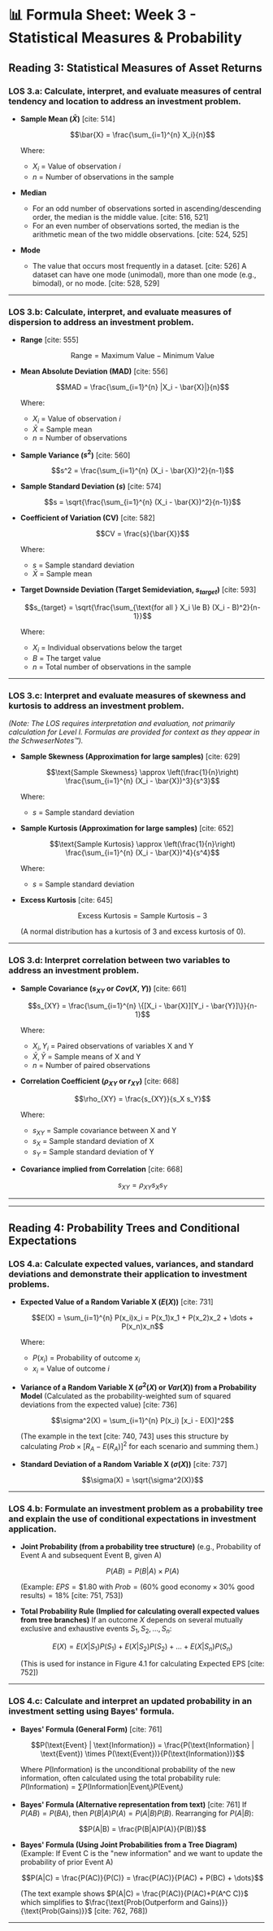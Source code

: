 # 📊 Formula Sheet: Week 3 - Statistical Measures & Probability

## Reading 3: Statistical Measures of Asset Returns

### LOS 3.a: Calculate, interpret, and evaluate measures of central tendency and location to address an investment problem.

* **Sample Mean ($\bar{X}$)** [cite: 514]
    ```math
    \bar{X} = \frac{\sum_{i=1}^{n} X_i}{n}
    ```
    Where:
    * $X_i$ = Value of observation $i$
    * $n$ = Number of observations in the sample

* **Median**
    * For an odd number of observations sorted in ascending/descending order, the median is the middle value. [cite: 516, 521]
    * For an even number of observations sorted, the median is the arithmetic mean of the two middle observations. [cite: 524, 525]

* **Mode**
    * The value that occurs most frequently in a dataset. [cite: 526] A dataset can have one mode (unimodal), more than one mode (e.g., bimodal), or no mode. [cite: 528, 529]

---

### LOS 3.b: Calculate, interpret, and evaluate measures of dispersion to address an investment problem.

* **Range** [cite: 555]
    ```math
    \text{Range} = \text{Maximum Value} - \text{Minimum Value}
    ```

* **Mean Absolute Deviation (MAD)** [cite: 556]
    ```math
    MAD = \frac{\sum_{i=1}^{n} |X_i - \bar{X}|}{n}
    ```
    Where:
    * $X_i$ = Value of observation $i$
    * $\bar{X}$ = Sample mean
    * $n$ = Number of observations

* **Sample Variance ($s^2$)** [cite: 560]
    ```math
    s^2 = \frac{\sum_{i=1}^{n} (X_i - \bar{X})^2}{n-1}
    ```

* **Sample Standard Deviation ($s$)** [cite: 574]
    ```math
    s = \sqrt{\frac{\sum_{i=1}^{n} (X_i - \bar{X})^2}{n-1}}
    ```

* **Coefficient of Variation (CV)** [cite: 582]
    ```math
    CV = \frac{s}{\bar{X}}
    ```
    Where:
    * $s$ = Sample standard deviation
    * $\bar{X}$ = Sample mean

* **Target Downside Deviation (Target Semideviation, $s_{target}$)** [cite: 593]
    ```math
    s_{target} = \sqrt{\frac{\sum_{\text{for all } X_i \le B} (X_i - B)^2}{n-1}}
    ```
    Where:
    * $X_i$ = Individual observations below the target
    * $B$ = The target value
    * $n$ = Total number of observations in the sample

---

### LOS 3.c: Interpret and evaluate measures of skewness and kurtosis to address an investment problem.

*(Note: The LOS requires interpretation and evaluation, not primarily calculation for Level I. Formulas are provided for context as they appear in the SchweserNotes™).*

* **Sample Skewness (Approximation for large samples)** [cite: 629]
    ```math
    \text{Sample Skewness} \approx \left(\frac{1}{n}\right) \frac{\sum_{i=1}^{n} (X_i - \bar{X})^3}{s^3}
    ```
    Where:
    * $s$ = Sample standard deviation

* **Sample Kurtosis (Approximation for large samples)** [cite: 652]
    ```math
    \text{Sample Kurtosis} \approx \left(\frac{1}{n}\right) \frac{\sum_{i=1}^{n} (X_i - \bar{X})^4}{s^4}
    ```
    Where:
    * $s$ = Sample standard deviation

* **Excess Kurtosis** [cite: 645]
    ```math
    \text{Excess Kurtosis} = \text{Sample Kurtosis} - 3
    ```
    (A normal distribution has a kurtosis of 3 and excess kurtosis of 0).

---

### LOS 3.d: Interpret correlation between two variables to address an investment problem.

* **Sample Covariance ($s_{XY}$ or $Cov(X,Y)$)** [cite: 661]
    ```math
    s_{XY} = \frac{\sum_{i=1}^{n} \{[X_i - \bar{X}][Y_i - \bar{Y}]\}}{n-1}
    ```
    Where:
    * $X_i, Y_i$ = Paired observations of variables X and Y
    * $\bar{X}, \bar{Y}$ = Sample means of X and Y
    * $n$ = Number of paired observations

* **Correlation Coefficient ($\rho_{XY}$ or $r_{XY}$)** [cite: 668]
    ```math
    \rho_{XY} = \frac{s_{XY}}{s_X s_Y}
    ```
    Where:
    * $s_{XY}$ = Sample covariance between X and Y
    * $s_X$ = Sample standard deviation of X
    * $s_Y$ = Sample standard deviation of Y

* **Covariance implied from Correlation** [cite: 668]
    ```math
    s_{XY} = \rho_{XY} s_X s_Y
    ```

---
---

## Reading 4: Probability Trees and Conditional Expectations

### LOS 4.a: Calculate expected values, variances, and standard deviations and demonstrate their application to investment problems.

* **Expected Value of a Random Variable X ($E(X)$)** [cite: 731]
    ```math
    E(X) = \sum_{i=1}^{n} P(x_i)x_i = P(x_1)x_1 + P(x_2)x_2 + \dots + P(x_n)x_n
    ```
    Where:
    * $P(x_i)$ = Probability of outcome $x_i$
    * $x_i$ = Value of outcome $i$

* **Variance of a Random Variable X ($\sigma^2(X)$ or $Var(X)$) from a Probability Model**
    (Calculated as the probability-weighted sum of squared deviations from the expected value) [cite: 736]
    ```math
    \sigma^2(X) = \sum_{i=1}^{n} P(x_i) [x_i - E(X)]^2
    ```
    (The example in the text [cite: 740, 743] uses this structure by calculating $Prob \times [R_A - E(R_A)]^2$ for each scenario and summing them.)

* **Standard Deviation of a Random Variable X ($\sigma(X)$)** [cite: 737]
    ```math
    \sigma(X) = \sqrt{\sigma^2(X)}
    ```

---

### LOS 4.b: Formulate an investment problem as a probability tree and explain the use of conditional expectations in investment application.

* **Joint Probability (from a probability tree structure)**
    (e.g., Probability of Event A and subsequent Event B, given A)
    ```math
    P(AB) = P(B|A) \times P(A)
    ```
    (Example: $EPS=\$1.80$ with $Prob = (60\% \text{ good economy} \times 30\% \text{ good results}) = 18\%$ [cite: 751, 753])

* **Total Probability Rule (Implied for calculating overall expected values from tree branches)**
    If an outcome $X$ depends on several mutually exclusive and exhaustive events $S_1, S_2, \dots, S_n$:
    ```math
    E(X) = E(X|S_1)P(S_1) + E(X|S_2)P(S_2) + \dots + E(X|S_n)P(S_n)
    ```
    (This is used for instance in Figure 4.1 for calculating Expected EPS [cite: 752])

---

### LOS 4.c: Calculate and interpret an updated probability in an investment setting using Bayes' formula.

* **Bayes' Formula (General Form)** [cite: 761]
    ```math
    P(\text{Event} | \text{Information}) = \frac{P(\text{Information} | \text{Event}) \times P(\text{Event})}{P(\text{Information})}
    ```
    Where $P(\text{Information})$ is the unconditional probability of the new information, often calculated using the total probability rule:
    $P(\text{Information}) = \sum P(\text{Information} | \text{Event}_i)P(\text{Event}_i)$

* **Bayes' Formula (Alternative representation from text)** [cite: 761]
    If $P(AB) = P(BA)$, then $P(B|A)P(A) = P(A|B)P(B)$. Rearranging for $P(A|B)$:
    ```math
    P(A|B) = \frac{P(B|A)P(A)}{P(B)}
    ```

* **Bayes' Formula (Using Joint Probabilities from a Tree Diagram)**
    (Example: If Event C is the "new information" and we want to update the probability of prior Event A)
    ```math
    P(A|C) = \frac{P(AC)}{P(C)} = \frac{P(AC)}{P(AC) + P(BC) + \dots}
    ```
    (The text example shows $P(A|C) = \frac{P(AC)}{P(AC)+P(A^C C)}$ which simplifies to $\frac{\text{Prob(Outperform and Gains)}}{\text{Prob(Gains)}}$ [cite: 762, 768])

---